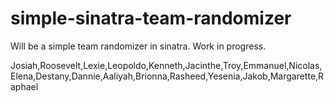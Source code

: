 # simple-sinatra-team-randomizer

Will be a simple team randomizer in sinatra.
Work in progress.

Josiah,Roosevelt,Lexie,Leopoldo,Kenneth,Jacinthe,Troy,Emmanuel,Nicolas,Elena,Destany,Dannie,Aaliyah,Brionna,Rasheed,Yesenia,Jakob,Margarette,Raphael